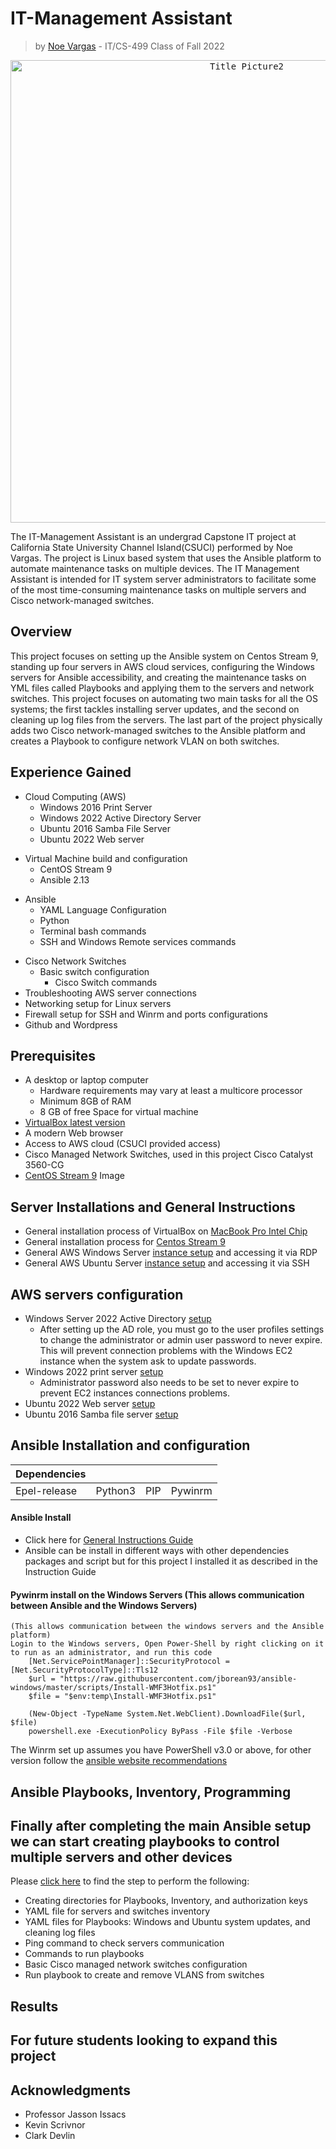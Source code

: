 # IT-Management Assistant
  > by [Noe Vargas](https://github.com/Noe-Vargas) - IT/CS-499 Class of Fall 2022

<p align="center">
  <kbd><img src="https://user-images.githubusercontent.com/119148009/204467370-37215f94-2e14-4f18-8789-780be3660254.png" alt="Title Picture2" width="740"/></kbd>
</p>

The IT-Management Assistant is an undergrad Capstone IT project at California State University Channel Island(CSUCI) performed by Noe Vargas. The project is Linux based system that uses the Ansible platform to automate maintenance tasks on multiple devices. The IT Management Assistant is intended for IT system server administrators to facilitate some of the most time-consuming maintenance tasks on multiple servers and Cisco network-managed switches.
## Overview
This project focuses on setting up the Ansible system on Centos Stream 9, standing up four servers in AWS cloud services, configuring the Windows servers for Ansible accessibility, and creating the maintenance tasks on YML files called Playbooks and applying them to the servers and network switches. This project focuses on automating two main tasks for all the OS systems; the first tackles installing server updates, and the second on cleaning up log files from the servers. The last part of the project physically adds two Cisco network-managed switches to the Ansible platform and creates a Playbook to configure network VLAN on both switches.
## Experience Gained ##
* Cloud Computing (AWS)
  *  Windows 2016 Print Server
  *  Windows 2022 Active Directory Server
  *  Ubuntu 2016 Samba File Server 
  *  Ubuntu 2022 Web server
  
+ Virtual Machine build and configuration
  + CentOS Stream 9 
  + Ansible 2.13
  
- Ansible
  - YAML Language Configuration
  - Python
  - Terminal bash commands
  - SSH and Windows Remote services commands
  
 + Cisco Network Switches
    - Basic switch configuration
      - Cisco Switch commands
 + Troubleshooting AWS server connections
 + Networking setup for Linux servers
 + Firewall setup for SSH and Winrm and ports configurations
 + Github and Wordpress 
## Prerequisites
  - A desktop or laptop computer
    - Hardware requirements may vary at least a multicore processor
    - Minimum 8GB of RAM
    - 8 GB of free Space for virtual machine
  - [VirtualBox latest version](https://www.virtualbox.org/wiki/Downloads)
  - A modern Web browser
  - Access to AWS cloud (CSUCI provided access)
  - Cisco Managed Network Switches, used in this project Cisco Catalyst 3560-CG
  - [CentOS Stream 9](https://www.centos.org/centos-stream/#tab-3) Image
 
## Server Installations and General Instructions 
  + General installation process of VirtualBox on [MacBook Pro Intel Chip](https://www.youtube.com/watch?v=lEvM-No4eQo)
  + General installation process for [Centos Stream 9](https://www.linuxcnf.com/2022/01/how-to-install-centos-stream-9-minimal.html)
  + General AWS Windows Server [instance setup](https://docs.aws.amazon.com/AWSEC2/latest/WindowsGuide/EC2_GetStarted.html) and accessing it via RDP
  + General AWS Ubuntu Server [instance setup](https://mobisoftinfotech.com/resources/mguide/launch-aws-ec2-server-set-ubuntu-16-04/) and accessing it via SSH
## AWS servers configuration
  - Windows Server 2022 Active Directory [setup](https://cloudinfrastructureservices.co.uk/setup-active-directory-domain-on-windows-server-2022/)
    - After setting up the AD role, you must go to the user profiles settings to change the administrator or admin user password to never expire. This will prevent connection problems with the Windows EC2 instance when the system ask to update passwords.
  - Windows 2022 print server [setup](https://www.tactig.com/install-configure-print-services-windows-server/)
    - Administrator password also needs to be set to never expire to prevent EC2 instances connections problems.
  - Ubuntu 2022 Web server [setup](https://www.digitalocean.com/community/tutorials/how-to-install-the-apache-web-server-on-ubuntu-22-04)
  - Ubuntu 2016 Samba file server [setup](https://ubuntu.com/server/docs/samba-file-server)
 
## Ansible Installation and configuration 
  | Dependencies  |               |               |              |
  | ------------- | ------------- | ------------- |------------- |
  | Epel-release  |    Python3    |     PIP       |   Pywinrm    |

#### Ansible Install
  - Click here for [General Instructions Guide](https://github.com/Noe-Vargas/IT-MNGT-Assitant/blob/main/Install_guide_ansible.md)
  - Ansible can be install in different ways with other dependencies packages and script but for this project I installed it as described in the Instruction Guide

#### Pywinrm install on the Windows Servers (This allows communication between Ansible and the Windows Servers)
    (This allows communication between the windows servers and the Ansible platform)
    Login to the Windows servers, Open Power-Shell by right clicking on it to run as an administrator, and run this code
        [Net.ServicePointManager]::SecurityProtocol = [Net.SecurityProtocolType]::Tls12
        $url = "https://raw.githubusercontent.com/jborean93/ansible-windows/master/scripts/Install-WMF3Hotfix.ps1"
        $file = "$env:temp\Install-WMF3Hotfix.ps1"

        (New-Object -TypeName System.Net.WebClient).DownloadFile($url, $file)
        powershell.exe -ExecutionPolicy ByPass -File $file -Verbose
  The Winrm set up assumes you have PowerShell v3.0 or above, for other version follow the [ansible website recommendations](https://docs.ansible.com/ansible/latest/os_guide/windows_setup.html)

## Ansible Playbooks, Inventory, Programming
## Finally after completing the main Ansible setup we can start creating playbooks to control multiple servers and other devices
Please [click here]() to find the step to perform the following:
  * Creating directories for Playbooks, Inventory, and authorization keys
  * YAML file for servers and switches inventory
  * YAML files for Playbooks: Windows and Ubuntu system updates, and cleaning log files 
  * Ping command to check servers communication
  * Commands to run playbooks
  * Basic Cisco managed network switches configuration
  * Run playbook to create and remove VLANS from switches 

## Results 

## For future students looking to expand this project
## Acknowledgments
* Professor Jasson Issacs
* Kevin Scrivnor
* Clark Devlin

